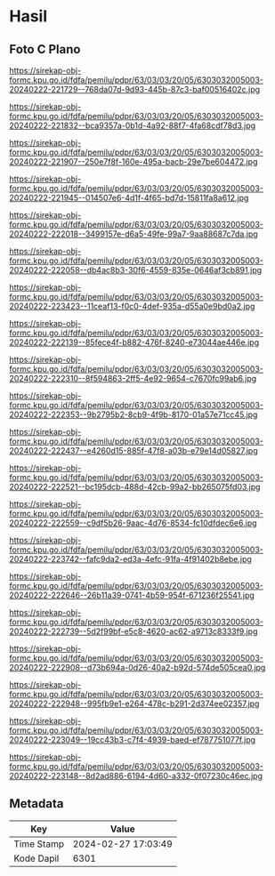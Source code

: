 # Hasil

## Foto C Plano

https://sirekap-obj-formc.kpu.go.id/fdfa/pemilu/pdpr/63/03/03/20/05/6303032005003-20240222-221729--768da07d-9d93-445b-87c3-baf00516402c.jpg

https://sirekap-obj-formc.kpu.go.id/fdfa/pemilu/pdpr/63/03/03/20/05/6303032005003-20240222-221832--bca9357a-0b1d-4a92-88f7-4fa68cdf78d3.jpg

https://sirekap-obj-formc.kpu.go.id/fdfa/pemilu/pdpr/63/03/03/20/05/6303032005003-20240222-221907--250e7f8f-160e-495a-bacb-29e7be604472.jpg

https://sirekap-obj-formc.kpu.go.id/fdfa/pemilu/pdpr/63/03/03/20/05/6303032005003-20240222-221945--014507e6-4d1f-4f65-bd7d-15811fa8a612.jpg

https://sirekap-obj-formc.kpu.go.id/fdfa/pemilu/pdpr/63/03/03/20/05/6303032005003-20240222-222018--3499157e-d6a5-49fe-99a7-9aa88687c7da.jpg

https://sirekap-obj-formc.kpu.go.id/fdfa/pemilu/pdpr/63/03/03/20/05/6303032005003-20240222-222058--db4ac8b3-30f6-4559-835e-0646af3cb891.jpg

https://sirekap-obj-formc.kpu.go.id/fdfa/pemilu/pdpr/63/03/03/20/05/6303032005003-20240222-223423--11ceaf13-f0c0-4def-935a-d55a0e9bd0a2.jpg

https://sirekap-obj-formc.kpu.go.id/fdfa/pemilu/pdpr/63/03/03/20/05/6303032005003-20240222-222139--85fece4f-b882-476f-8240-e73044ae446e.jpg

https://sirekap-obj-formc.kpu.go.id/fdfa/pemilu/pdpr/63/03/03/20/05/6303032005003-20240222-222310--8f594863-2ff5-4e92-9654-c7670fc99ab6.jpg

https://sirekap-obj-formc.kpu.go.id/fdfa/pemilu/pdpr/63/03/03/20/05/6303032005003-20240222-222353--9b2795b2-8cb9-4f9b-8170-01a57e71cc45.jpg

https://sirekap-obj-formc.kpu.go.id/fdfa/pemilu/pdpr/63/03/03/20/05/6303032005003-20240222-222437--e4260d15-885f-47f8-a03b-e79e14d05827.jpg

https://sirekap-obj-formc.kpu.go.id/fdfa/pemilu/pdpr/63/03/03/20/05/6303032005003-20240222-222521--bc195dcb-488d-42cb-99a2-bb265075fd03.jpg

https://sirekap-obj-formc.kpu.go.id/fdfa/pemilu/pdpr/63/03/03/20/05/6303032005003-20240222-222559--c9df5b26-9aac-4d76-8534-fc10dfdec6e6.jpg

https://sirekap-obj-formc.kpu.go.id/fdfa/pemilu/pdpr/63/03/03/20/05/6303032005003-20240222-223742--fafc9da2-ed3a-4efc-91fa-4f91402b8ebe.jpg

https://sirekap-obj-formc.kpu.go.id/fdfa/pemilu/pdpr/63/03/03/20/05/6303032005003-20240222-222646--26b11a39-0741-4b59-954f-671236f25541.jpg

https://sirekap-obj-formc.kpu.go.id/fdfa/pemilu/pdpr/63/03/03/20/05/6303032005003-20240222-222739--5d2f99bf-e5c8-4620-ac62-a9713c8333f9.jpg

https://sirekap-obj-formc.kpu.go.id/fdfa/pemilu/pdpr/63/03/03/20/05/6303032005003-20240222-222908--d73b694a-0d26-40a2-b92d-574de505cea0.jpg

https://sirekap-obj-formc.kpu.go.id/fdfa/pemilu/pdpr/63/03/03/20/05/6303032005003-20240222-222948--995fb9e1-e264-478c-b291-2d374ee02357.jpg

https://sirekap-obj-formc.kpu.go.id/fdfa/pemilu/pdpr/63/03/03/20/05/6303032005003-20240222-223049--19cc43b3-c7f4-4939-baed-ef787751077f.jpg

https://sirekap-obj-formc.kpu.go.id/fdfa/pemilu/pdpr/63/03/03/20/05/6303032005003-20240222-223148--8d2ad886-6194-4d60-a332-0f07230c46ec.jpg


## Metadata

| Key        | Value               |
| ---------- | ------------------- |
| Time Stamp | 2024-02-27 17:03:49 |
| Kode Dapil | 6301                |



